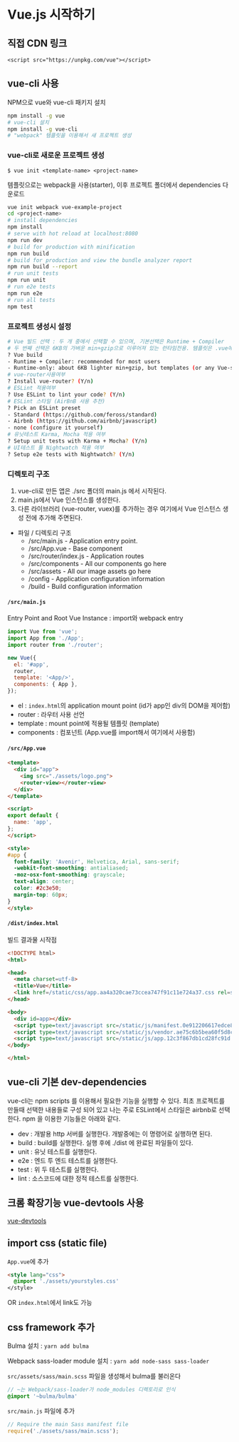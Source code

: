# Vue.js 시작하기

## 직접 CDN 링크

`<script src="https://unpkg.com/vue"></script>`

## vue-cli 사용

NPM으로 vue와 vue-cli 패키지 설치

```sh
npm install -g vue
# vue-cli 설치
npm install -g vue-cli
# "webpack" 템플릿을 이용해서 새 프로젝트 생성
```

### vue-cli로 새로운 프로젝트 생성

`$ vue init <template-name> <project-name>`

템플릿으로는 webpack을 사용(starter), 이후 프로젝트 폴더에서 dependencies 다운로드

```sh
vue init webpack vue-example-project
cd <project-name>
# install dependencies
npm install
# serve with hot reload at localhost:8080
npm run dev
# build for production with minification
npm run build
# build for production and view the bundle analyzer report
npm run build --report
# run unit tests
npm run unit
# run e2e tests
npm run e2e
# run all tests
npm test
```

### 프로젝트 생성시 설정

```sh
# Vue 빌드 선택 : 두 개 중에서 선택할 수 있으며, 기본선택은 Runtime + Compiler
# 두 번째 선택은 6KB의 가벼운 min+gzip으로 이루어져 있는 런타임전용. 템플릿은 .vue에서만 허용
? Vue build
- Runtime + Compiler: recommended for most users
- Runtime-only: about 6KB lighter min+gzip, but templates (or any Vue-specific HTML) are ONLY allowed in .vue files - render functions are required elsewhere
# vue-router사용여부
? Install vue-router? (Y/n)
# ESLint 적용여부
? Use ESLint to lint your code? (Y/n)
# ESLint 스타일 (AirBnB 사용 추천)
? Pick an ESLint preset
- Standard (https://github.com/feross/standard)
- Airbnb (https://github.com/airbnb/javascript)
- none (configure it yourself)
# 유닛테스트 Karma, Mocha 적용 여부
? Setup unit tests with Karma + Mocha? (Y/n)
# UI테스트 툴 Nightwatch 적용 여부
? Setup e2e tests with Nightwatch? (Y/n)
```

### 디렉토리 구조

1. vue-cli로 만든 앱은 ./src 폴더의 main.js 에서 시작된다.
1. main.js에서 Vue 인스턴스를 생성한다.
1. 다른 라이브러리 (vue-router, vuex)를 추가하는 경우 여기에서 Vue 인스턴스 생성 전에 추가해 주면된다.

- 파일 / 디렉토리 구조
  - /src/main.js - Application entry point.
  - /src/App.vue - Base component
  - /src/router/index.js - Application routes
  - /src/components - All our components go here
  - /src/assets - All our image assets go here
  - /config - Application configuration information
  - /build - Build configuration information

#### `/src/main.js`

Entry Point and Root Vue Instance : import와 webpack entry

```js
import Vue from 'vue';
import App from './App';
import router from './router';

new Vue({
  el: '#app',
  router,
  template: '<App/>',
  components: { App },
});
```

- el : `index.html`의 application mount point (id가 app인 div의 DOM을 제어함)
- router : 라우터 사용 선언
- template : mount point에 적용될 템플릿 (template)
- components : 컴포넌트 (App.vue를 import해서 여기에서 사용함)

#### `/src/App.vue`

```html
<template>
  <div id="app">
    <img src="./assets/logo.png">
    <router-view></router-view>
  </div>
</template>

<script>
export default {
  name: 'app',
};
</script>

<style>
#app {
  font-family: 'Avenir', Helvetica, Arial, sans-serif;
  -webkit-font-smoothing: antialiased;
  -moz-osx-font-smoothing: grayscale;
  text-align: center;
  color: #2c3e50;
  margin-top: 60px;
}
</style>
```

#### `/dist/index.html`

빌드 결과물 시작점

```html
<!DOCTYPE html>
<html>

<head>
  <meta charset=utf-8>
  <title>Vue</title>
  <link href=/static/css/app.aa4a320cae73ccea747f91c11e724a37.css rel=stylesheet>
</head>

<body>
  <div id=app></div>
  <script type=text/javascript src=/static/js/manifest.0e912206617edce8a3e3.js></script>
  <script type=text/javascript src=/static/js/vendor.ae75c6b5bea60f5d8cec.js></script>
  <script type=text/javascript src=/static/js/app.12c3f867db1cd28fc91d.js></script>
</body>

</html>
```

## vue-cli 기본 dev-dependencies

vue-cli는 npm scripts 를 이용해서 필요한 기능을 실행할 수 있다.
최초 프로젝트를 만들때 선택한 내용들로 구성 되어 있고 나는 주로 ESLint에서 스타일은 airbnb로 선택한다.
npm 을 이용한 기능들은 아래와 같다.

- dev : 개발용 http 서버를 실행한다. 개발중에는 이 명령어로 실행하면 된다.
- build : build를 실행한다. 실행 후에 ./dist 에 완료된 파일들이 있다.
- unit : 유닛 테스트를 실행한다.
- e2e : 엔드 투 엔드 테스트를 실행한다.
- test : 위 두 테스트를 실행한다.
- lint : 소스코드에 대한 정적 테스트를 실행한다.

## 크롬 확장기능 vue-devtools 사용

[vue-devtools](https://chrome.google.com/webstore/detail/vuejs-devtools/nhdogjmejiglipccpnnnanhbledajbpd)

## import css (static file)

`App.vue`에 추가

```html
<style lang="css">
  @import './assets/yourstyles.css'
</style>
```

OR `index.html`에서 link도 가능

## css framework 추가

Bulma 설치 : `yarn add bulma`

Webpack sass-loader module 설치 : `yarn add node-sass sass-loader`

`src/assets/sass/main.scss` 파일을 생성해서 bulma를 불러온다

```scss
// ~는 Webpack/sass-loader가 node_modules 디렉토리로 인식
@import '~bulma/bulma'
```

`src/main.js` 파일에 추가

```js
// Require the main Sass manifest file
require('./assets/sass/main.scss');
```
